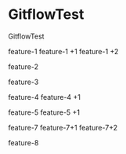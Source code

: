 # GitflowTest
GitflowTest

feature-1
feature-1 +1
feature-1 +2

feature-2

feature-3

feature-4
feature-4 +1

feature-5
feature-5 +1


feature-7
feature-7+1
feature-7+2

feature-8
